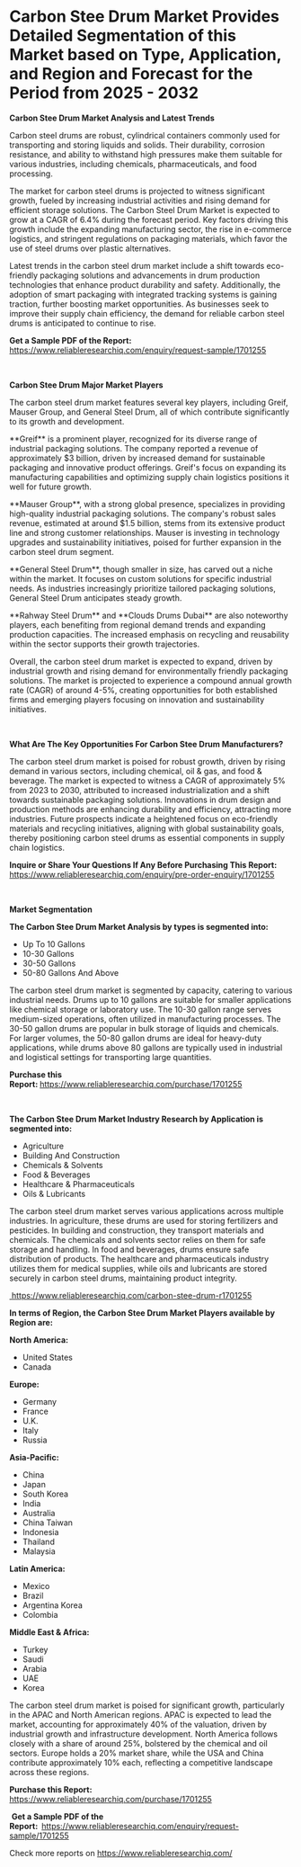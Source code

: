 <p><h1>Carbon Stee Drum Market Provides Detailed Segmentation of this Market based on Type, Application, and Region and Forecast for the Period from 2025 - 2032</h1></p><p><strong>Carbon Stee Drum Market Analysis and Latest Trends</strong></p>
<p><p>Carbon steel drums are robust, cylindrical containers commonly used for transporting and storing liquids and solids. Their durability, corrosion resistance, and ability to withstand high pressures make them suitable for various industries, including chemicals, pharmaceuticals, and food processing. </p><p>The market for carbon steel drums is projected to witness significant growth, fueled by increasing industrial activities and rising demand for efficient storage solutions. The Carbon Steel Drum Market is expected to grow at a CAGR of 6.4% during the forecast period. Key factors driving this growth include the expanding manufacturing sector, the rise in e-commerce logistics, and stringent regulations on packaging materials, which favor the use of steel drums over plastic alternatives. </p><p>Latest trends in the carbon steel drum market include a shift towards eco-friendly packaging solutions and advancements in drum production technologies that enhance product durability and safety. Additionally, the adoption of smart packaging with integrated tracking systems is gaining traction, further boosting market opportunities. As businesses seek to improve their supply chain efficiency, the demand for reliable carbon steel drums is anticipated to continue to rise.</p></p>
<p><strong>Get a Sample PDF of the Report:&nbsp;</strong> <a href="https://www.reliableresearchiq.com/enquiry/request-sample/1701255?utm_campaign=1834&utm_medium=2&utm_source=Github&utm_content=ia&utm_term=09012025&utm_id=carbon-stee-drum">https://www.reliableresearchiq.com/enquiry/request-sample/1701255</a></p>
<p>&nbsp;</p>
<p><strong>Carbon Stee Drum Major Market Players</strong></p>
<p><p>The carbon steel drum market features several key players, including Greif, Mauser Group, and General Steel Drum, all of which contribute significantly to its growth and development. </p><p>**Greif** is a prominent player, recognized for its diverse range of industrial packaging solutions. The company reported a revenue of approximately $3 billion, driven by increased demand for sustainable packaging and innovative product offerings. Greif's focus on expanding its manufacturing capabilities and optimizing supply chain logistics positions it well for future growth.</p><p>**Mauser Group**, with a strong global presence, specializes in providing high-quality industrial packaging solutions. The company's robust sales revenue, estimated at around $1.5 billion, stems from its extensive product line and strong customer relationships. Mauser is investing in technology upgrades and sustainability initiatives, poised for further expansion in the carbon steel drum segment.</p><p>**General Steel Drum**, though smaller in size, has carved out a niche within the market. It focuses on custom solutions for specific industrial needs. As industries increasingly prioritize tailored packaging solutions, General Steel Drum anticipates steady growth.</p><p>**Rahway Steel Drum** and **Clouds Drums Dubai** are also noteworthy players, each benefiting from regional demand trends and expanding production capacities. The increased emphasis on recycling and reusability within the sector supports their growth trajectories.</p><p>Overall, the carbon steel drum market is expected to expand, driven by industrial growth and rising demand for environmentally friendly packaging solutions. The market is projected to experience a compound annual growth rate (CAGR) of around 4-5%, creating opportunities for both established firms and emerging players focusing on innovation and sustainability initiatives.</p></p>
<p>&nbsp;</p>
<p><strong>What Are The Key Opportunities For Carbon Stee Drum Manufacturers?</strong></p>
<p><p>The carbon steel drum market is poised for robust growth, driven by rising demand in various sectors, including chemical, oil & gas, and food & beverage. The market is expected to witness a CAGR of approximately 5% from 2023 to 2030, attributed to increased industrialization and a shift towards sustainable packaging solutions. Innovations in drum design and production methods are enhancing durability and efficiency, attracting more industries. Future prospects indicate a heightened focus on eco-friendly materials and recycling initiatives, aligning with global sustainability goals, thereby positioning carbon steel drums as essential components in supply chain logistics.</p></p>
<p><strong>Inquire or Share Your Questions If Any Before Purchasing This Report:</strong> <a href="https://www.reliableresearchiq.com/enquiry/pre-order-enquiry/1701255?utm_campaign=1834&utm_medium=2&utm_source=Github&utm_content=ia&utm_term=09012025&utm_id=carbon-stee-drum">https://www.reliableresearchiq.com/enquiry/pre-order-enquiry/1701255</a></p>
<p>&nbsp;</p>
<p><strong>Market Segmentation</strong></p>
<p><strong>The Carbon Stee Drum Market Analysis by types is segmented into:</strong></p>
<p><ul><li>Up To 10 Gallons</li><li>10-30 Gallons</li><li>30-50 Gallons</li><li>50-80 Gallons And Above</li></ul></p>
<p><p>The carbon steel drum market is segmented by capacity, catering to various industrial needs. Drums up to 10 gallons are suitable for smaller applications like chemical storage or laboratory use. The 10-30 gallon range serves medium-sized operations, often utilized in manufacturing processes. The 30-50 gallon drums are popular in bulk storage of liquids and chemicals. For larger volumes, the 50-80 gallon drums are ideal for heavy-duty applications, while drums above 80 gallons are typically used in industrial and logistical settings for transporting large quantities.</p></p>
<p><strong>Purchase this Report:&nbsp;</strong><a href="https://www.reliableresearchiq.com/purchase/1701255?utm_campaign=1834&utm_medium=2&utm_source=Github&utm_content=ia&utm_term=09012025&utm_id=carbon-stee-drum">https://www.reliableresearchiq.com/purchase/1701255</a></p>
<p>&nbsp;</p>
<p><strong>The Carbon Stee Drum Market Industry Research by Application is segmented into:</strong></p>
<p><ul><li>Agriculture</li><li>Building And Construction</li><li>Chemicals & Solvents</li><li>Food & Beverages</li><li>Healthcare & Pharmaceuticals</li><li>Oils & Lubricants</li></ul></p>
<p><p>The carbon steel drum market serves various applications across multiple industries. In agriculture, these drums are used for storing fertilizers and pesticides. In building and construction, they transport materials and chemicals. The chemicals and solvents sector relies on them for safe storage and handling. In food and beverages, drums ensure safe distribution of products. The healthcare and pharmaceuticals industry utilizes them for medical supplies, while oils and lubricants are stored securely in carbon steel drums, maintaining product integrity.</p></p>
<p><a href="https://www.reliableresearchiq.com/carbon-stee-drum-r1701255?utm_campaign=1834&utm_medium=2&utm_source=Github&utm_content=ia&utm_term=09012025&utm_id=carbon-stee-drum">&nbsp;https://www.reliableresearchiq.com/carbon-stee-drum-r1701255</a></p>
<p><strong>In terms of Region, the Carbon Stee Drum Market Players available by Region are:</strong></p>
<p>
    <p> <strong> North America: </strong>
        <ul>
            <li>United States</li>
            <li>Canada</li>
        </ul>
        </p> 
    <p> <strong> Europe: </strong>
        <ul>
            <li>Germany</li>
            <li>France</li>
            <li>U.K.</li>
            <li>Italy</li>
            <li>Russia</li>
        </ul>
        </p> 
    <p> <strong> Asia-Pacific: </strong>
        <ul>
            <li>China</li>
            <li>Japan</li>
            <li>South Korea</li>
            <li>India</li>
            <li>Australia</li>
            <li>China Taiwan</li>
            <li>Indonesia</li>
            <li>Thailand</li>
            <li>Malaysia</li>
        </ul>
        </p> 
    <p> <strong> Latin America: </strong>
        <ul>
            <li>Mexico</li>
            <li>Brazil</li>
            <li>Argentina Korea</li>
            <li>Colombia</li>
        </ul>
        </p> 
    <p> <strong> Middle East & Africa: </strong>
        <ul>
            <li>Turkey</li>
            <li>Saudi</li>
            <li>Arabia</li>
            <li>UAE</li>
            <li>Korea</li>
        </ul>
    </p>
    </p>
<p><p>The carbon steel drum market is poised for significant growth, particularly in the APAC and North American regions. APAC is expected to lead the market, accounting for approximately 40% of the valuation, driven by industrial growth and infrastructure development. North America follows closely with a share of around 25%, bolstered by the chemical and oil sectors. Europe holds a 20% market share, while the USA and China contribute approximately 10% each, reflecting a competitive landscape across these regions.</p></p>
<p><strong>Purchase this Report: </strong><a href="https://www.reliableresearchiq.com/purchase/1701255?utm_campaign=1834&utm_medium=2&utm_source=Github&utm_content=ia&utm_term=09012025&utm_id=carbon-stee-drum">https://www.reliableresearchiq.com/purchase/1701255</a></p>
<p>&nbsp;<strong>Get a Sample PDF of the Report:&nbsp;&nbsp;</strong><a href="https://www.reliableresearchiq.com/enquiry/request-sample/1701255?utm_campaign=1834&utm_medium=2&utm_source=Github&utm_content=ia&utm_term=09012025&utm_id=carbon-stee-drum">https://www.reliableresearchiq.com/enquiry/request-sample/1701255</a></p>
<p><strong></strong></p>
<p>Check more reports on <a href="https://www.reliableresearchiq.com/?utm_campaign=1834&utm_medium=2&utm_source=Github&utm_content=ia&utm_term=09012025&utm_id=carbon-stee-drum">https://www.reliableresearchiq.com/</a></p>